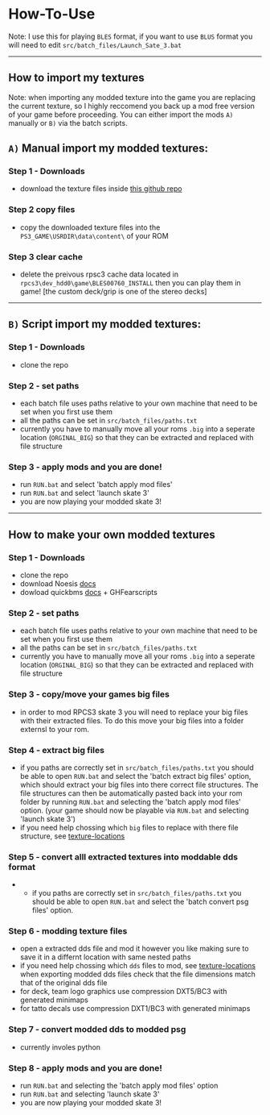 # How-To-Use
 Note: I use this for playing `BLES` format, if you want to use `BLUS` format you will need to edit `src/batch_files/Launch_Sate_3.bat`

<hr />

## How to import my textures

Note: when importing any modded texture into the game you are replacing the current texture, so I highly reccomend you back up a mod free version of your game before proceeding. You can either import the mods `A)` manually or `B)` via the batch scripts. 

## `A)` Manual import my modded textures:
### Step 1 - Downloads
 - download the texture files inside [this github repo](https://github.com/Shellywell123/Skate-3-Texture-Tools/tree/main/src/Texture_Files/Modded_PSG/data/content)
### Step 2 copy files
 - copy the downloaded texture files into the `PS3_GAME\USRDIR\data\content\` of your ROM 
### Step 3 clear cache
 - delete the preivous rpsc3 cache data located in `rpcs3\dev_hdd0\game\BLES00760_INSTALL` then you can play them in game! [the custom deck/grip is one of the stereo decks]

<hr />

## `B)` Script import my modded textures:

### Step 1 - Downloads
 - clone the repo
 
### Step 2 - set paths
 - each batch file uses paths relative to your own machine that need to be set when you first use them
 - all the paths can be set in `src/batch_files/paths.txt`
 - currently you have to manually move all your roms `.big` into a seperate location (`ORGINAL_BIG`) so that they can be extracted and replaced with file structure

### Step 3 - apply mods and you are done!
 - run `RUN.bat` and select 'batch apply mod files'
 - run `RUN.bat` and select 'launch skate 3'
 - you are now playing your modded skate 3!
  
<hr />

## How to make your own modded textures

### Step 1 - Downloads
 - clone the repo
 - download Noesis [docs](http://www.richwhitehouse.com/noesis/nms/index.php?content=userman)
 - dowload quickbms [docs](https://aluigi.altervista.org/papers/quickbms.txt) + GHFearscripts

### Step 2 - set paths
 - each batch file uses paths relative to your own machine that need to be set when you first use them
 - all the paths can be set in `src/batch_files/paths.txt`
 - currently you have to manually move all your roms `.big` into a seperate location (`ORGINAL_BIG`) so that they can be extracted and replaced with file structure
 
### Step 3 - copy/move your games big files
 - in order to mod RPCS3 skate 3 you will need to replace your big files with their extracted files. To do this move your big files into a folder externsl to your rom. 

### Step 4 - extract big files
 - if you paths are correctly set in `src/batch_files/paths.txt` you should be able to open `RUN.bat` and select the 'batch extract big files' option, which should extract your big files into there correct file structures. The file structures can then be automatically pasted back into your rom folder by running `RUN.bat`  and selecting the 'batch apply mod files' option. (your game should now be playable via `RUN.bat`  and selecting 'launch skate 3')
 - if you need help chossing which `big` files to replace with there file structure, see [texture-locations](https://github.com/Shellywell123/Skate-3-Texture-Tools/blob/main/docs/texture-locations.md)

### Step 5 - convert alll extracted textures into moddable dds format
 - - if you paths are correctly set in `src/batch_files/paths.txt` you should be able to open `RUN.bat` and select the 'batch convert psg files' option.

### Step 6 - modding texture files 
 - open a extracted dds file and mod it however you like making sure to save it in a differnt location with same nested paths
- if you need help chossing which `dds` files to mod, see [texture-locations](https://github.com/Shellywell123/Skate-3-Texture-Tools/blob/main/docs/texture-locations.md)
when exporting modded dds files check that the file dimensions match that of the original dds file
 - for deck, team logo graphics use compression DXT5/BC3 with generated minimaps
 - for tatto decals use compression DXT1/BC3 with generated minimaps

### Step 7 - convert modded dds to modded psg
 - currently involes python

### Step 8 - apply mods and you are done!
 - run `RUN.bat` and selecting the 'batch apply mod files' option
 - run `RUN.bat` and selecting 'launch skate 3'
 - you are now playing your modded skate 3!
